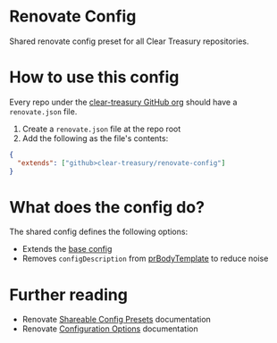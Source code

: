 # Renovate Config

Shared renovate config preset for all Clear Treasury repositories.

# How to use this config

Every repo under the
[clear-treasury GitHub org](https://github.com/clear-treasury) should have a
`renovate.json` file.

1. Create a `renovate.json` file at the repo root
2. Add the following as the file's contents:

```json
{
  "extends": ["github>clear-treasury/renovate-config"]
}
```

# What does the config do?

The shared config defines the following options:

- Extends the
  [base config](https://docs.renovatebot.com/presets-config/#configbase)
- Removes `configDescription` from
  [prBodyTemplate](https://docs.renovatebot.com/configuration-options/#prbodytemplate)
  to reduce noise

# Further reading

- Renovate
  [Shareable Config Presets](https://docs.renovatebot.com/config-presets/)
  documentation
- Renovate
  [Configuration Options](https://docs.renovatebot.com/configuration-options/)
  documentation
